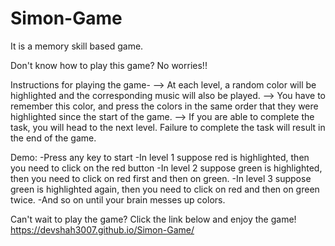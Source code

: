# Simon-Game
It is a memory skill based game.

Don't know how to play this game? No worries!!

Instructions for playing the game-
--> At each level, a random color will be highlighted and the corresponding music will also be played.
--> You have to remember this color, and press the colors in the same order that they were highlighted since the start of the game.
--> If you are able to complete the task, you will head to the next level. Failure to complete the task will result in the end of the game.

Demo:
-Press any key to start
-In level 1 suppose red is highlighted, then you need to click on the red button
-In level 2 suppose green is highlighted, then you need to click on red first and then on green.
-In level 3 suppose green is highlighted again, then you need to click on red and then on green twice.
-And so on until your brain messes up colors.

Can't wait to play the game? Click the link below and enjoy the game!
https://devshah3007.github.io/Simon-Game/
